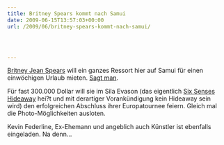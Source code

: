 ```yaml
---
title: Britney Spears kommt nach Samui
date: 2009-06-15T13:57:03+00:00
url: /2009/06/britney-spears-kommt-nach-samui/




---
```

[Britney Jean Spears][1] will ein ganzes Ressort hier auf Samui für einen einwöchigen Urlaub mieten. [Sagt man][2].

Für fast 300.000 Dollar will sie im Sila Evason (das eigentlich [Six Senses Hideaway][3] hei?t und mit derartiger Vorankündigung kein Hideaway sein wird) den erfolgreichen Abschluss ihrer Europatournee feiern. Gleich mal die Photo-Möglichkeiten ausloten.

Kevin Federline, Ex-Ehemann und angeblich auch Künstler ist ebenfalls eingeladen. Na denn...

 [1]: http://en.wikipedia.org/wiki/Britney_spears
 [2]: http://www.digitalspy.co.uk/showbiz/a160018/spears-to-hire-entire-resort-in-thailand.html
 [3]: http://www.sixsenses.com/Six-Senses-Hideaway-Samui/
